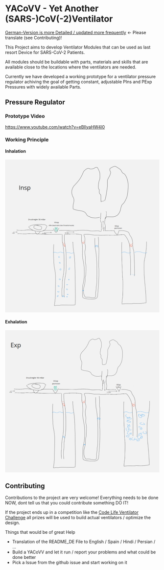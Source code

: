 # YACoVV - Yet Another (SARS-)CoV(-2)Ventilator

[German-Version is more Detailed / updated more frequently](README_DE.md) <- Please translate (see Contributing)!

This Project aims to develop Ventilator Modules that can be used as last resort Device for SARS-CoV-2 Patients.

All modules should be buildable with parts, materials and skills that are available close to the locations where the ventilators are needed.

Currently we have developed a working prototype for a ventilator pressure regulator achiving the goal of getting constant, adjustable PIns and PExp Pressures with widely available Parts.

## Pressure Regulator
### Prototype Video
https://www.youtube.com/watch?v=eBIlyaHW4l0
### Working Principle
#### Inhalation
![inhalation](img/insp.png)
#### Exhalation
![exhalation](img/exp.png)

## Contributing
Contributions to the project are very welcome! Everything needs to be done NOW, dont tell us that you could contribute something DO IT!

If the project ends up in a competition like the [Code Life Ventilator Challenge](https://www.agorize.com/en/challenges/code-life-challenge?lang=en) all prizes will be used to build actual ventilators / optimize the design.

Things that would be of great Help
- Translation of the README_DE File to English / Spain / Hindi / Persian /  ...
- Build a YACoVV and let it run / report your problems and what could be done better
- Pick a Issue from the github issue and start working on it